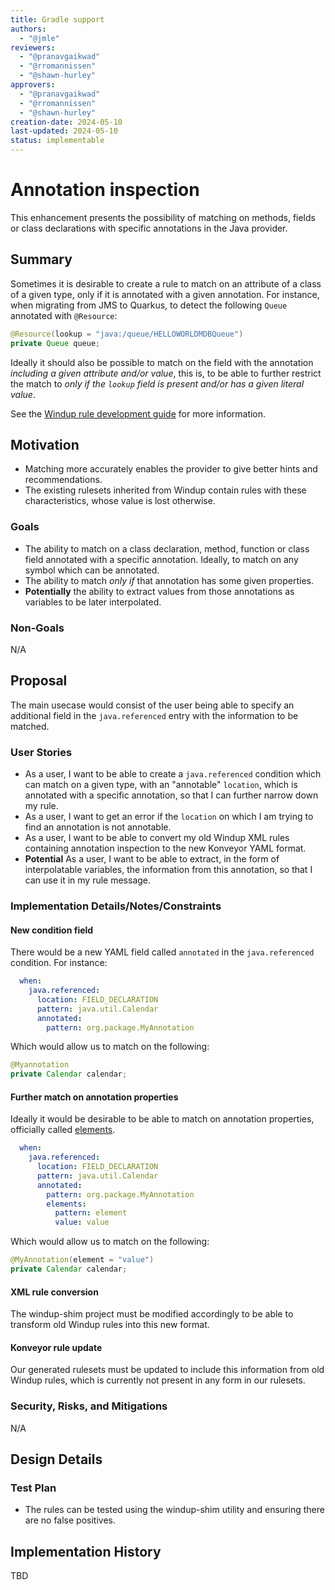 ```yaml
---
title: Gradle support
authors:
  - "@jmle"
reviewers:
  - "@pranavgaikwad"
  - "@rromannissen"
  - "@shawn-hurley"
approvers:
  - "@pranavgaikwad"
  - "@rromannissen"
  - "@shawn-hurley"
creation-date: 2024-05-10
last-updated: 2024-05-10
status: implementable
---
```


# Annotation inspection

This enhancement presents the possibility of matching on methods, fields or class declarations with specific annotations in the Java provider.


## Summary

Sometimes it is desirable to create a rule to match on an attribute of a class of a given type, only if it is annotated with a given annotation. For instance, when migrating from JMS to Quarkus, to detect the following `Queue` annotated with `@Resource`:
```java
@Resource(lookup = "java:/queue/HELLOWORLDMDBQueue")
private Queue queue;
```

Ideally it should also be possible to match on the field with the annotation *including a given attribute and/or value*, this is, to be able to further restrict the match to *only if the `lookup` field is present and/or has a given literal value*.

See the [Windup rule development guide](https://access.redhat.com/documentation/en-us/migration_toolkit_for_applications/5.2/html-single/rules_development_guide/index#javaclass_child_elements) for more information.

## Motivation

- Matching more accurately enables the provider to give better hints and recommendations.
- The existing rulesets inherited from Windup contain rules with these characteristics, whose value is lost otherwise.

### Goals

- The ability to match on a class declaration, method, function or class field annotated with a specific annotation. Ideally, to match on any symbol which can be annotated.
- The ability to match *only if* that annotation has some given properties. 
- **Potentially** the ability to extract values from those annotations as variables to be later interpolated.

### Non-Goals

N/A

## Proposal

The main usecase would consist of the user being able to specify an additional field in the `java.referenced` entry with the information to be matched.

### User Stories

- As a user, I want to be able to create a `java.referenced` condition which can match on a given type, with an "annotable" `location`, which is annotated with a specific annotation, so that I can further narrow down my rule.
- As a user, I want to get an error if the `location` on which I am trying to find an annotation is not annotable.
- As a user, I want to be able to convert my old Windup XML rules containing annotation inspection to the new Konveyor YAML format.
- **Potential** As a user, I want to be able to extract, in the form of interpolatable variables, the information from this annotation, so that I can use it in my rule message.

### Implementation Details/Notes/Constraints

#### New condition field
There would be a new YAML field called `annotated` in the `java.referenced` condition. For instance:

```yaml
  when:
    java.referenced:
      location: FIELD_DECLARATION
      pattern: java.util.Calendar
      annotated:
        pattern: org.package.MyAnnotation
```
Which would allow us to match on the following:
```java
@Myannotation
private Calendar calendar;
```

#### Further match on annotation properties
Ideally it would be desirable to be able to match on annotation properties, officially called [elements](https://docs.oracle.com/javase/tutorial/java/annotations/basics.html).
```yaml
  when:
    java.referenced:
      location: FIELD_DECLARATION
      pattern: java.util.Calendar
      annotated:
        pattern: org.package.MyAnnotation
        elements:
          pattern: element
          value: value
```
Which would allow us to match on the following:
```java
@MyAnnotation(element = "value")
private Calendar calendar;
```

#### XML rule conversion
The windup-shim project must be modified accordingly to be able to transform old Windup rules into this new format.

#### Konveyor rule update
Our generated rulesets must be updated to include this information from old Windup rules, which is currently not present in any form in our rulesets.



### Security, Risks, and Mitigations
N/A

## Design Details

### Test Plan
- The rules can be tested using the windup-shim utility and ensuring there are no false positives.

## Implementation History
TBD
